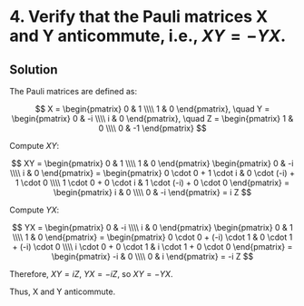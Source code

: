 # 4. Verify that the Pauli matrices X and Y anticommute, i.e., $XY = -YX$.

## Solution

The Pauli matrices are defined as:

$$
X = \begin{pmatrix} 0 & 1 \\\\ 1 & 0 \end{pmatrix}, \quad Y = \begin{pmatrix} 0 & -i \\\\ i & 0 \end{pmatrix}, \quad Z = \begin{pmatrix} 1 & 0 \\\\ 0 & -1 \end{pmatrix}
$$

Compute $XY$:

$$
XY = \begin{pmatrix} 0 & 1 \\\\ 1 & 0 \end{pmatrix} \begin{pmatrix} 0 & -i \\\\ i & 0 \end{pmatrix} = \begin{pmatrix} 0 \cdot 0 + 1 \cdot i & 0 \cdot (-i) + 1 \cdot 0 \\\\ 1 \cdot 0 + 0 \cdot i & 1 \cdot (-i) + 0 \cdot 0 \end{pmatrix} = \begin{pmatrix} i & 0 \\\\ 0 & -i \end{pmatrix} = i Z
$$

Compute $YX$:

$$
YX = \begin{pmatrix} 0 & -i \\\\ i & 0 \end{pmatrix} \begin{pmatrix} 0 & 1 \\\\ 1 & 0 \end{pmatrix} = \begin{pmatrix} 0 \cdot 0 + (-i) \cdot 1 & 0 \cdot 1 + (-i) \cdot 0 \\\\ i \cdot 0 + 0 \cdot 1 & i \cdot 1 + 0 \cdot 0 \end{pmatrix} = \begin{pmatrix} -i & 0 \\\\ 0 & i \end{pmatrix} = -i Z
$$

Therefore, $XY = i Z$, $YX = -i Z$, so $XY = -YX$.

Thus, X and Y anticommute.
